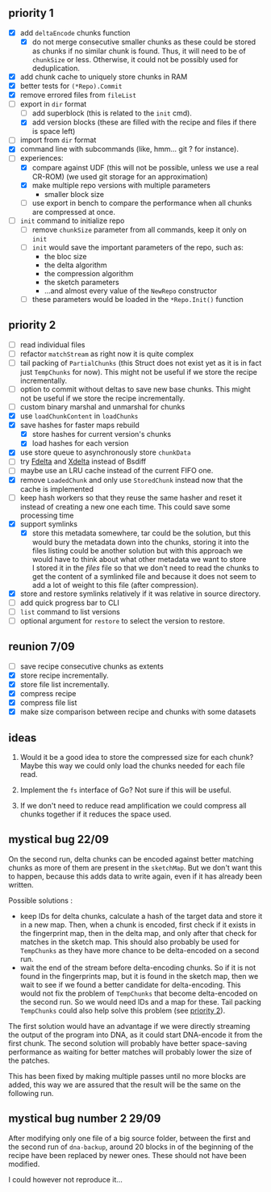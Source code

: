 priority 1
----------
- [x] add `deltaEncode` chunks function
    - [x] do not merge consecutive smaller chunks as these could be stored as
        chunks if no similar chunk is found. Thus, it will need to be of
        `chunkSize` or less. Otherwise, it could not be possibly used for
        deduplication.
- [x] add chunk cache to uniquely store chunks in RAM
- [x] better tests for `(*Repo).Commit`
- [x] remove errored files from `fileList`
- [ ] export in `dir` format
    - [ ] add superblock (this is related to the `init` cmd).
    - [x] add version blocks (these are filled with the recipe and files if
        there is space left)
- [ ] import from `dir` format
- [x] command line with subcommands (like, hmm... git ? for instance).
- [ ] experiences:
    - [x] compare against UDF (this will not be possible, unless we use a real
        CR-ROM) (we used git storage for an approximation)
    - [x] make multiple repo versions with multiple parameters
        - smaller block size
    - [ ] use export in bench to compare the performance when all chunks are
        compressed at once.
- [ ] `init` command to initialize repo
    - [ ] remove `chunkSize` parameter from all commands, keep it only on `init`
    - [ ] `init` would save the important parameters of the repo, such as:
        - the bloc size
        - the delta algorithm
        - the compression algorithm
        - the sketch parameters
        - ...and almost every value of the `NewRepo` constructor
    - [ ] these parameters would be loaded in the `*Repo.Init()` function

priority 2
----------
- [ ] read individual files
- [ ] refactor `matchStream` as right now it is quite complex
- [ ] tail packing of `PartialChunks` (this Struct does not exist yet as it is
    in fact just `TempChunks` for now).
    This might not be useful if we store the recipe incrementally.
- [ ] option to commit without deltas to save new base chunks.
    This might not be useful if we store the recipe incrementally.
- [ ] custom binary marshal and unmarshal for chunks
- [x] use `loadChunkContent` in `loadChunks`
- [x] save hashes for faster maps rebuild
    - [x] store hashes for current version's chunks
    - [x] load hashes for each version
- [x] use store queue to asynchronously store `chunkData`
- [ ] try [Fdelta](https://github.com/amlwwalker/fdelta) and
    [Xdelta](https://github.com/nine-lives-later/go-xdelta) instead of Bsdiff
- [ ] maybe use an LRU cache instead of the current FIFO one.
- [x] remove `LoadedChunk` and only use `StoredChunk` instead now that the cache
    is implemented
- [ ] keep hash workers so that they reuse the same hasher and reset it instead
    of creating a new one each time. This could save some processing time
- [x] support symlinks
    - [x] store this metadata somewhere, tar could be the solution, but this
        would bury the metadata down into the chunks, storing it into the files
        listing could be another solution but with this approach we would have
        to think about what other metadata we want to store  
        I stored it in the _files_ file so that we don't need to read the chunks
        to get the content of a symlinked file and because it does not seem to
        add a lot of weight to this file (after compression).
- [x] store and restore symlinks relatively if it was relative in source
    directory.
- [ ] add quick progress bar to CLI
- [ ] `list` command to list versions
- [ ] optional argument for `restore` to select the version to restore.

reunion 7/09
------------
- [ ] save recipe consecutive chunks as extents
- [x] store recipe incrementally.
- [x] store file list incrementally.
- [x] compress recipe
- [x] compress file list
- [x] make size comparison between recipe and chunks with some datasets

ideas
-----
1. Would it be a good idea to store the compressed size for each chunk?
    Maybe this way we could only load the chunks needed for each file read.

2. Implement the `fs` interface of Go? Not sure if this will be useful.

3. If we don't need to reduce read amplification we could compress all chunks 
    together if it reduces the space used.

mystical bug 22/09
------------------

On the second run, delta chunks can be encoded against better matching chunks as
more of them are present in the `sketchMap`. But we don't want this to happen,
because this adds data to write again, even if it has already been written.

Possible solutions :

- keep IDs for delta chunks, calculate a hash of the target data and store it in
    a new map. Then, when a chunk is encoded, first check if it exists in
    the fingerprint map, then in the delta map, and only after that check for
    matches in the sketch map.
    This should also probably be used for `TempChunks` as they have more chance
    to be delta-encoded on a second run.
- wait the end of the stream before delta-encoding chunks. So if it is not found
    in the fingerprints map, but it is found in the sketch map, then we wait to
    see if we found a better candidate for delta-encoding.
    This would not fix the problem of `TempChunks` that become delta-encoded on
    the second run. So we would need IDs and a map for these. Tail packing
    `TempChunks` could also help solve this problem
    (see [priority 2](#priority-2)).

The first solution would have an advantage if we were directly streaming the
output of the program into DNA, as it could start DNA-encode it from the first
chunk. The second solution will probably have better space-saving performance as
waiting for better matches will probably lower the size of the patches.

This has been fixed by making multiple passes until no more blocks are added,
this way we are assured that the result will be the same on the following run.

mystical bug number 2 29/09
---------------------------

After modifying only one file of a big source folder, between the first and the
second run of `dna-backup`, around 20 blocks in of the beginning of the recipe
have been replaced by newer ones. These should not have been modified.

I could however not reproduce it...
